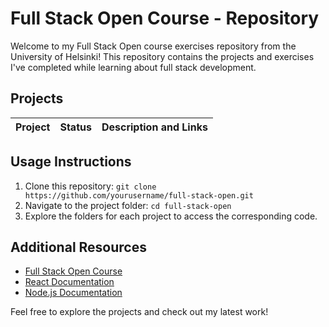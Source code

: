 # Full Stack Open Course - Repository

Welcome to my Full Stack Open course exercises repository from the University of Helsinki! This repository contains the projects and exercises I've completed while learning about full stack development.

## Projects

| Project                | Status           | Description and Links  |
|------------------------|------------------|-------------------------|


## Usage Instructions

1. Clone this repository: `git clone https://github.com/yourusername/full-stack-open.git`
2. Navigate to the project folder: `cd full-stack-open`
3. Explore the folders for each project to access the corresponding code.

## Additional Resources

- [Full Stack Open Course](https://fullstackopen.com/)
- [React Documentation](https://reactjs.org/docs/getting-started.html)
- [Node.js Documentation](https://nodejs.org/en/docs/)

Feel free to explore the projects and check out my latest work!
